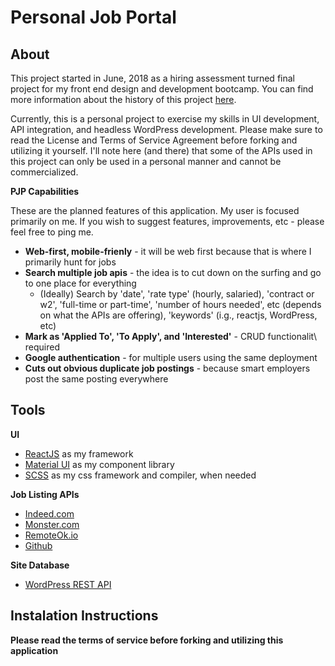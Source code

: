 # Personal Job Portal

## About

This project started in June, 2018 as a hiring assessment turned final project for my front end design and development bootcamp. You can find more information about the history of this project [here](./History.md). 

Currently, this is a personal project to exercise my skills in UI development, API integration, and headless WordPress development. Please make sure to read the License and Terms of Service Agreement before forking and utilizing it yourself. I'll note here (and there) that some of the APIs used in this project can only be used in a personal manner and cannot be commercialized.

**PJP Capabilities**

These are the planned features of this application. My user is focused primarily on me. If you wish to suggest features, improvements, etc - please feel free to ping me.

* **Web-first, mobile-frienly** - it will be web first because that is where I primarily hunt for jobs
* **Search multiple job apis** - the idea is to cut down on the surfing and go to one place for everything
   * (Ideally) Search by 'date', 'rate type' (hourly, salaried), 'contract or w2', 'full-time or part-time', 'number of hours needed', etc (depends on what the APIs are offering), 'keywords' (i.g., reactjs, WordPress, etc)
* **Mark as 'Applied To', 'To Apply', and 'Interested'** - CRUD functionalit\\ required
* **Google authentication** - for multiple users using the same deployment
* **Cuts out obvious duplicate job postings** - because smart employers post the same posting everywhere


## Tools 

**UI**
* [ReactJS](https://reactjs.org/) as my framework
* [Material UI](https://material-ui.com/) as my component library
* [SCSS](https://sass-lang.com/) as my css framework and compiler, when needed

**Job Listing APIs**
* [Indeed.com](http://opensource.indeedeng.io/api-documentation/docs/job-search/)
* [Monster.com](http://partner.monster.com/job-search-v2)
* [RemoteOk.io](https://remoteok.io/api)
* [Github](https://jobs.github.com/api)

**Site Database**
* [WordPress REST API](https://developer.wordpress.org/rest-api/)

## Instalation Instructions
**Please read the terms of service before forking and utilizing this application**
